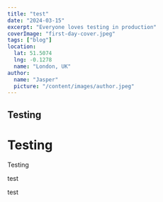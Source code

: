 ```yaml
---
title: "test"
date: "2024-03-15"
excerpt: "Everyone loves testing in production"
coverImage: "first-day-cover.jpeg"
tags: ["blog"]
location:
  lat: 51.5074
  lng: -0.1278
  name: "London, UK"
author:
  name: "Jasper"
  picture: "/content/images/author.jpeg"
---
```


## Testing

# Testing

Testing

test

test

